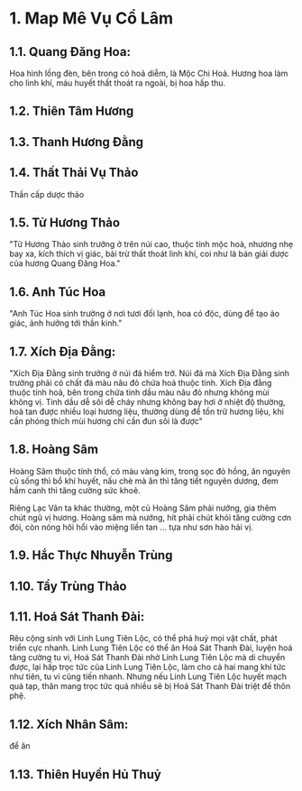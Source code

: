 # 1. Map Mê Vụ Cổ Lâm

## 1.1. Quang Đăng Hoa: 
Hoa hình lồng đèn, bên trong có hoả diễm, là Mộc Chi Hoả. Hương hoa làm cho linh khí, máu huyết thất thoát ra ngoài, bị hoa hấp thu. 

## 1.2. Thiên Tâm Hương
## 1.3. Thanh Hương Đằng
## 1.4. Thất Thải Vụ Thảo 
Thần cấp dược thảo

## 1.5. Tử Hương Thảo
"Tử Hương Thảo sinh trưởng ở trên núi cao, thuộc tính mộc hoả, nhương nhẹ bay xa, kích thích vị giác, bài trừ thất thoát linh khí, coi như là bán giải dược của hương Quang Đăng Hoa." 
## 1.6. Anh Túc Hoa
"Anh Túc Hoa sinh trưởng ở nơi tươi đối lạnh, hoa có độc, dùng để tạo ảo giác, ảnh hưởng tới thần kinh."

## 1.7. Xích Địa Đằng: 
"Xích Địa Đằng sinh trưởng ở núi đá hiểm trở. Núi đá mà Xích Địa Đằng sinh trưởng phải có chất đá màu nâu đỏ chứa hoả thuộc tính. Xích Địa đằng thuộc tính hoả, bên trong chứa tinh dầu màu nâu đỏ nhưng không mùi không vị. Tinh dầu dễ sôi dễ cháy nhưng không bay hơi ở nhiệt độ thường, hoà tan được nhiều loại hương liệu, thường dùng để tồn trữ hương liệu, khi cần phóng thích mùi hương chỉ cần đun sôi là được" 
 
## 1.8. Hoàng Sâm
Hoàng Sâm thuộc tính thổ, có màu vàng kim, trong sọc đỏ hồng, ăn nguyên củ sống thì bổ khí huyết, nấu chè mà ăn thì tăng tiết nguyên dương, đem hầm canh thì tăng cường sức khoẻ. 

Riêng Lạc Vân ta khác thường, một củ Hoàng Sâm phải nướng, gia thêm chút ngũ vị hương. Hoàng sâm mà nướng, hít phải chút khói tăng cường cơn đói, còn nóng hôi hổi vào miệng liền tan ... tựa như sơn hào hải vị. 


## 1.9. Hắc Thực Nhuyễn Trùng
## 1.10. Tẩy Trùng Thảo

## 1.11. Hoá Sát Thanh Đài: 
Rêu cộng sinh với Linh Lung Tiên Lộc, có thể phá huỷ mọi vật chất, phát triển cực nhanh. Linh Lung Tiên Lộc có thể ăn Hoá Sát Thanh Đài, luyện hoá tăng cường tu vi, Hoá Sát Thanh Đài nhờ Linh Lung Tiên Lộc mà di chuyển được, lại hấp trọc tức của Linh Lung Tiên Lộc, làm cho cả hai mang khí tức như tiên, tu vi cũng tiến nhanh. Nhưng nếu Linh Lung Tiên Lộc huyết mạch quá tạp, thân mang trọc tức quá nhiều sẽ bị Hoá Sát Thanh Đài triệt để thôn phệ. 

## 1.12. Xích Nhân Sâm: 
để ăn 

## 1.13. Thiên Huyền Hủ Thuỷ 